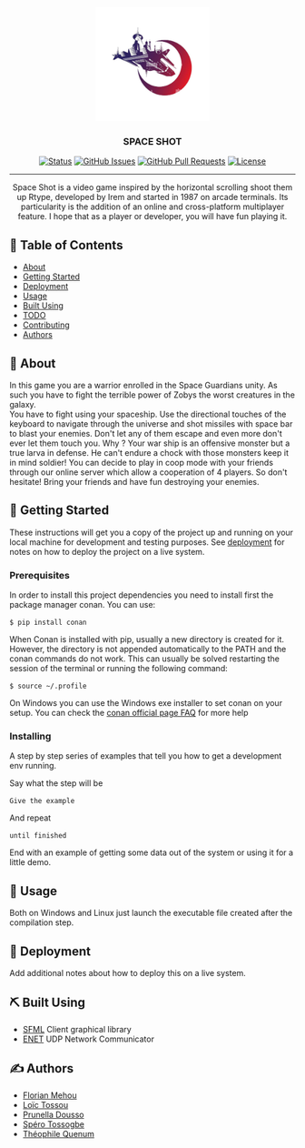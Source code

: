 <p align="center">
  <a href="" rel="noopener">
 <img width=200px height=200px src="assets/logo/vessel.jpg" alt="Project logo"></a>
</p>

<h3 align="center">SPACE SHOT</h3>

<div align="center">

[![Status](https://img.shields.io/badge/status-active-success.svg)]()
[![GitHub Issues](https://img.shields.io/github/issues/kylelobo/The-Documentation-Compendium.svg)](https://github.com/kylelobo/The-Documentation-Compendium/issues)
[![GitHub Pull Requests](https://img.shields.io/github/issues-pr/kylelobo/The-Documentation-Compendium.svg)](https://github.com/kylelobo/The-Documentation-Compendium/pulls)
[![License](https://img.shields.io/badge/license-MIT-blue.svg)](/LICENSE)

</div>

---

<p align="center"> Space Shot is a video game inspired by the horizontal scrolling shoot them up Rtype, developed by Irem and started in 1987 on arcade terminals. Its particularity is the addition of an online and cross-platform multiplayer feature. I hope that as a player or developer, you will have fun playing it.
    <br>

</p>

## 📝 Table of Contents

- [About](#about)
- [Getting Started](#getting_started)
- [Deployment](#deployment)
- [Usage](#usage)
- [Built Using](#built_using)
- [TODO](../TODO.md)
- [Contributing](../CONTRIBUTING.md)
- [Authors](#authors)

## 🧐 About <a name = "about"></a>

In this game you are a warrior enrolled in the Space Guardians unity. As such you have to fight the terrible power of Zobys the worst creatures in the galaxy.<br>
You have to fight using your spaceship. Use the directional touches of the keyboard to navigate through the universe and shot missiles with space bar to blast your enemies. Don't let any of them escape and even more don't ever let them touch you. Why ? Your war ship is an offensive monster but a true larva in defense. He can't endure a chock with those monsters keep it in mind soldier!
You can decide to play in coop mode with your friends through our online server which allow a cooperation of 4 players. So don't hesitate! Bring your friends and have fun destroying your enemies.

## 🏁 Getting Started <a name = "getting_started"></a>

These instructions will get you a copy of the project up and running on your local machine for development and testing purposes. See [deployment](#deployment) for notes on how to deploy the project on a live system.

### Prerequisites

In order to install this project dependencies you need to install first the package manager conan.
You can use:

```
$ pip install conan

```

When Conan is installed with pip, usually a new directory is created for it. However, the directory is not appended automatically to the PATH and the conan commands do not work. This can usually be solved restarting the session of the terminal or running the following command:

```
$ source ~/.profile

```

On Windows you can use the Windows exe installer to set conan on your setup.
You can check the [conan official page FAQ](https://docs.conan.io/en/1.46/installation.html) for more help

### Installing

A step by step series of examples that tell you how to get a development env running.

Say what the step will be

```
Give the example
```

And repeat

```
until finished
```

End with an example of getting some data out of the system or using it for a little demo.

## 🎈 Usage <a name="usage"></a>

Both on Windows and Linux just launch the executable file created after the compilation step.

## 🚀 Deployment <a name = "deployment"></a>

Add additional notes about how to deploy this on a live system.

## ⛏️ Built Using <a name = "built_using"></a>

- [SFML](https://www.sfml-dev.org/) Client graphical library
- [ENET](http://enet.bespin.org/) UDP Network Communicator

## ✍️ Authors <a name = "authors"></a>

- [Florian Mehou](https://github.com/FlorianHNQC)
- [Loïc Tossou](https://github.com/loictossou2004)
- [Prunella Dousso](https://github.com/elsie200)
- [Spéro Tossogbe](https://github.com/spero2003)
- [Théophile Quenum](https://github.com/sergie11)
